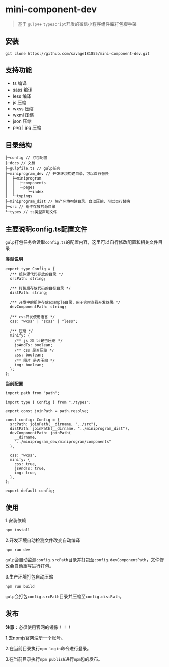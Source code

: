 # mini-component-dev

> 基于 `gulp4`+ `typescript`开发的微信小程序组件库打包脚手架

## 安装

```
git clone https://github.com/savage181855/mini-component-dev.git
```

## 支持功能

- ts 编译
- sass 编译
- less 编译
- js 压缩
- wxss 压缩
- wxml 压缩
- json 压缩
- png | jpg 压缩


## 目录结构

```
├─config // 打包配置
├─docs // 文档
├─gulpfile.ts // gulp任务
├─miniprogram_dev // 开发环境构建目录，可以自行替换
│  ├─miniprogram
│  │  ├─components
│  │  └─pages
│  │      └─index
│  └─typings
├─miniprogram_dist // 生产环境构建目录，自动压缩，可以自行替换
├─src // 组件存放的源目录
└─types // ts类型声明文件

```
## 主要说明config.ts配置文件

`gulp`打包任务会读取`config.ts`的配置内容，这里可以自行修改配置和相关文件目录

**类型说明**
```
export type Config = {
  /** 组件源代码存放的目录 */
  srcPath: string;

  /** 打包后存放代码的目标目录 */
  distPath: string;

  /** 开发中的组件存放example目录，用于实时查看开发效果 */
  devComponentPath: string;

  /** css开发使用语言 */
  css: "wxss" | "scss" | "less";

  /** 压缩 */
  minify: {
    /** js 和 ts是否压缩 */
    jsAndTs: boolean;
    /** css 是否压缩 */
    css: boolean;
    /** 图片 是否压缩 */
    img: boolean;
  };
};

```

**当前配置**
```
import path from "path";

import type { Config } from "./types";

export const joinPath = path.resolve;

const config: Config = {
  srcPath: joinPath(__dirname, "../src"),
  distPath: joinPath(__dirname, "../miniprogram_dist"),
  devComponentPath: joinPath(
    __dirname,
    "../miniprogram_dev/miniprogram/components"
  ),

  css: "wxss",
  minify: {
    css: true,
    jsAndTs: true,
    img: true,
  },
};

export default config;

```
## 使用

1.安装依赖
```
npm install
```

2.开发环境自动检测文件改变自动编译
```
npm run dev
```

`gulp`会自动监测`config.srcPath`目录并打包至`config.devComponentPath`，文件修改会自动重写进行打包。

3.生产环境打包自动压缩
```
npm run build
```
`gulp`会打包`config.srcPath`目录并压缩至`config.distPath`。


## 发布

**注意**：必须使用官网的镜像！！！

1.去[npmjs官网](https://www.npmjs.com/)注册一个账号。

2.在当前目录执行`npm login`命令进行登录。

3.在当前目录执行`npm publish`进行`npm`包的发布。